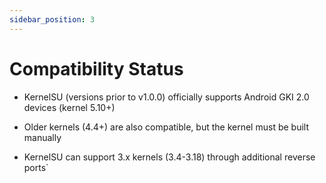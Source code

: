 ```yaml
---
sidebar_position: 3
---
```


# Compatibility Status

- KernelSU (versions prior to v1.0.0) officially supports Android GKI 2.0 devices (kernel 5.10+)

- Older kernels (4.4+) are also compatible, but the kernel must be built manually

- KernelSU can support 3.x kernels (3.4-3.18) through additional reverse ports`
